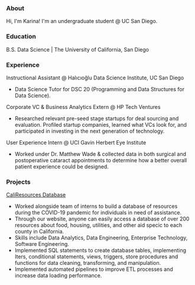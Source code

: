 ### About
Hi, I'm Karina! I'm an undergraduate student @ UC San Diego.

### Education
B.S. Data Science | The University of California, San Diego

### Experience
Instructional Assistant @ Halıcıoğlu Data Science Institute, UC San Diego
- Data Science Tutor for DSC 20 (Programming and Data Structures for Data Science).

Corporate VC & Business Analytics Extern @ HP Tech Ventures
- Researched relevant pre-seed stage startups for deal sourcing and evaluation. Profiled startup companies, learned what VCs look for, and participated in investing in the next generation of technology.

User Experience Intern @ UCI Gavin Herbert Eye Institute
- Worked under Dr. Matthew Wade & collected data in both surgical and postoperative cataract appointments to determine how a better overall patient experience could be designed.
  
### Projects
[CaliResources Database](https://www.caliresources.org/)
- Worked alongside team of interns to build a database of resources during the COVID-19 pandemic for individuals in need of assistance.
- Through our website, anyone can easily access a database of over 200 resources about food, housing, utilities, and other aid speci c to each county in California.
- Skills include Data Analytics, Data Engineering, Enterprise Technology, Software Engineering.
- Implemented SQL statements to create database tables, implementing  lters, conditional statements, views, triggers, store procedures and functions for data cleaning, transforming, and manipulation.
- Implemented automated pipelines to improve ETL processes and increase data loading performance.
